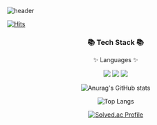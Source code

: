 ![header](https://capsule-render.vercel.app/api?type=waving&color=auto&height=300&section=header&text=Hi!%20I'm%20Yerim!&fontSize=90)

[![Hits](https://hits.seeyoufarm.com/api/count/incr/badge.svg?url=https%3A%2F%2Fgithub.com%2Fyerim8373&count_bg=%23FDE1FF&title_bg=%23D6B2FF&icon=&icon_color=%23E7E7E7&title=hits&edge_flat=false)](https://hits.seeyoufarm.com)

<div align=center>
<h3>📚 Tech Stack 📚</h3>
<p>✨ Languages ✨</p>
</div>
<div align="center">
	<img src="https://img.shields.io/badge/Java-007396?style=flat&logo=Conda-Forge&logoColor=white" />
	<img src="https://img.shields.io/badge/Python-3766AB?style=flat&logo=HTML5&logoColor=white" />
	<img src="https://img.shields.io/badge/CSS3-1572B6?style=flat&logo=CSS3&logoColor=white" />
	<br>
</div>

<div align=center>
	
![Anurag's GitHub stats](https://github-readme-stats.vercel.app/api?username=yerim8373&show_icons=true&theme=buefy)

![Top Langs](https://github-readme-stats.vercel.app/api/top-langs/?username=yerim8373&layout=compact&theme=buefy)
  

[![Solved.ac Profile](http://mazassumnida.wtf/api/generate_badge?boj=yerim8373)](https://solved.ac/yerim8373)<br/>
</div>

<!--
**yerim8373/yerim8373** is a ✨ _special_ ✨ repository because its `README.md` (this file) appears on your GitHub profile.

Here are some ideas to get you started:

- 🔭 I’m currently working on ...
- 🌱 I’m currently learning ...
- 👯 I’m looking to collaborate on ...
- 🤔 I’m looking for help with ...
- 💬 Ask me about ...
- 📫 How to reach me: ...
- 😄 Pronouns: ...
- ⚡ Fun fact: ...
-->
